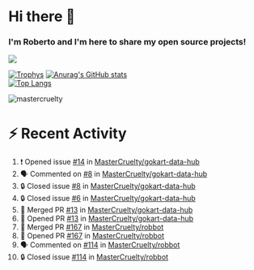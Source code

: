 # Hi there 👋
### I'm Roberto and I'm here to share my open source projects!

<img src="https://komarev.com/ghpvc/?username=mastercruelty&label=Profile views&color=0e75b6"><br>

[![Trophys](https://github-profile-trophy.vercel.app/?username=mastercruelty)](https://github.com/ryo-ma/github-profile-trophy)
[![Anurag's GitHub stats](https://github-readme-stats.vercel.app/api?username=mastercruelty&show_icons=true&theme=tokyonight)](https://github.com/anuraghazra/github-readme-stats)<br>
[![Top Langs](https://github-readme-stats.vercel.app/api/top-langs/?username=mastercruelty&langs_count=10&hide=jupyter%20notebook&exclude_repo=Alarm-project&layout=compact&theme=tokyonight)](https://github.com/anuraghazra/github-readme-stats)
<p><img align="center" src="https://github-readme-streak-stats.herokuapp.com/?user=mastercruelty&" alt="mastercruelty" /></p>

# :zap: Recent Activity
<!--START_SECTION:activity-->
1. ❗ Opened issue [#14](https://github.com/MasterCruelty/gokart-data-hub/issues/14) in [MasterCruelty/gokart-data-hub](https://github.com/MasterCruelty/gokart-data-hub)
2. 🗣 Commented on [#8](https://github.com/MasterCruelty/gokart-data-hub/issues/8#issuecomment-2016966712) in [MasterCruelty/gokart-data-hub](https://github.com/MasterCruelty/gokart-data-hub)
3. 🔒 Closed issue [#8](https://github.com/MasterCruelty/gokart-data-hub/issues/8) in [MasterCruelty/gokart-data-hub](https://github.com/MasterCruelty/gokart-data-hub)
4. 🔒 Closed issue [#6](https://github.com/MasterCruelty/gokart-data-hub/issues/6) in [MasterCruelty/gokart-data-hub](https://github.com/MasterCruelty/gokart-data-hub)
5. 🎉 Merged PR [#13](https://github.com/MasterCruelty/gokart-data-hub/pull/13) in [MasterCruelty/gokart-data-hub](https://github.com/MasterCruelty/gokart-data-hub)
6. 💪 Opened PR [#13](https://github.com/MasterCruelty/gokart-data-hub/pull/13) in [MasterCruelty/gokart-data-hub](https://github.com/MasterCruelty/gokart-data-hub)
7. 🎉 Merged PR [#167](https://github.com/MasterCruelty/robbot/pull/167) in [MasterCruelty/robbot](https://github.com/MasterCruelty/robbot)
8. 💪 Opened PR [#167](https://github.com/MasterCruelty/robbot/pull/167) in [MasterCruelty/robbot](https://github.com/MasterCruelty/robbot)
9. 🗣 Commented on [#114](https://github.com/MasterCruelty/robbot/issues/114#issuecomment-2016589711) in [MasterCruelty/robbot](https://github.com/MasterCruelty/robbot)
10. 🔒 Closed issue [#114](https://github.com/MasterCruelty/robbot/issues/114) in [MasterCruelty/robbot](https://github.com/MasterCruelty/robbot)
<!--END_SECTION:activity-->
